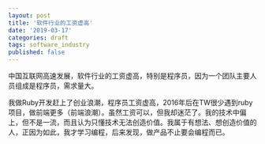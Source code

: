 ```yaml
---
layout: post
title: '软件行业的工资虚高'
date: '2019-03-17'
categories: draft
tags: software_industry
published: false
---
```


中国互联网高速发展，软件行业的工资虚高，特别是程序员，因为一个团队主要人员组成是程序员，需求量大。

我做Ruby开发赶上了创业浪潮，程序员工资虚高，2016年后在TW很少遇到ruby项目，做前端更多（前端浪潮）。虽然工资可以，但我却迷茫了。我的技术中偏上，但不是一流，而且认为只懂技术无法创造价值。我属于有想法、想创造价值的人，正因为如此，我才学习编程，后来发现，做产品不止要会编程而已。
